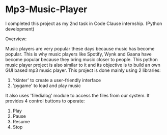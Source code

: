 # Mp3-Music-Player
I completed this project as my 2nd task in Code Clause internship. (Python development) 

Overview:

Music players are very popular these days because music has become popular. This is why music players like Spotify, Wynk and Gaana have become popular because they bring music closer to people. This python music player project is also similar to it and its objective is to build an own GUI based mp3 music player.
This project is done mainly using 2 libraries:
1) 'tkinter' to create a user-friendly interface
2) 'pygame' to load and play music
   
It also uses 'filedialog' module to access the files from our system.
It provides 4 control buttons to operate:
1) Play
2) Pause
3) Resume
4) Stop
